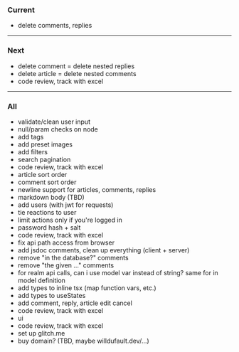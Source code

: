 ### Current

- delete comments, replies

---

### Next

- delete comment = delete nested replies
- delete article = delete nested comments
- code review, track with excel

---

### All

- validate/clean user input
- null/param checks on node
- add tags
- add preset images
- add filters
- search pagination
- code review, track with excel
- article sort order
- comment sort order
- newline support for articles, comments, replies
- markdown body (TBD)
- add users (with jwt for requests)
- tie reactions to user
- limit actions only if you're logged in
- password hash + salt
- code review, track with excel
- fix api path access from browser
- add jsdoc comments, clean up everything (client + server)
- remove "in the database?" comments
- remove "the given ..." comments
- for realm api calls, can i use model var instead of string? same for in model definition
- add types to inline tsx (map function vars, etc.)
- add types to useStates
- add comment, reply, article edit cancel
- code review, track with excel
- ui
- code review, track with excel
- set up glitch.me
- buy domain? (TBD, maybe willdufault.dev/...)
